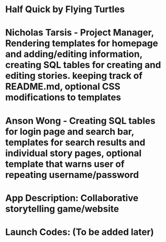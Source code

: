 # Half Quick by Flying Turtles
# Nicholas Tarsis - Project Manager, Rendering templates for homepage and adding/editing information, creating SQL tables for creating and editing stories. keeping track of README.md, optional CSS modifications to templates
# Anson Wong - Creating SQL tables for login page and search bar, templates for search results and individual story pages, optional template that warns user of repeating username/password
# App Description: Collaborative storytelling game/website
# Launch Codes: (To be added later)
